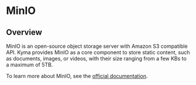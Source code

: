 # MinIO

## Overview

MinIO is an open-source object storage server with Amazon S3 compatible API. Kyma provides MinIO as a core component to store static content, such as documents, images, or videos, with their size ranging from a few KBs to a maximum of 5TB.

To learn more about MinIO, see the [official documentation](https://docs.min.io/).
